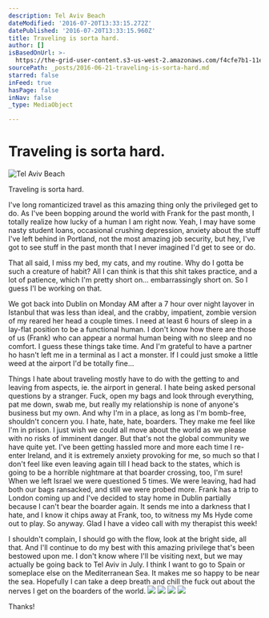 ```yaml
---
description: Tel Aviv Beach
dateModified: '2016-07-20T13:33:15.272Z'
datePublished: '2016-07-20T13:33:15.960Z'
title: Traveling is sorta hard.
author: []
isBasedOnUrl: >-
  https://the-grid-user-content.s3-us-west-2.amazonaws.com/f4cfe7b1-11e0-4e38-907b-c03bdd50aa54.jpg
sourcePath: _posts/2016-06-21-traveling-is-sorta-hard.md
starred: false
inFeed: true
hasPage: false
inNav: false
_type: MediaObject

---
```

# Traveling is sorta hard.
![Tel Aviv Beach](https://the-grid-user-content.s3-us-west-2.amazonaws.com/f4cfe7b1-11e0-4e38-907b-c03bdd50aa54.jpg)

Traveling is sorta hard.

I've long romanticized travel as this amazing thing only the privileged get to do. As I've been bopping around the world with Frank for the past month, I totally realize how lucky of a human I am right now. Yeah, I may have some nasty student loans, occasional crushing depression, anxiety about the stuff I've left behind in Portland, not the most amazing job security, but hey, I've got to see stuff in the past month that I never imagined I'd get to see or do.

That all said, I miss my bed, my cats, and my routine. Why do I gotta be such a creature of habit? All I can think is that this shit takes practice, and a lot of patience, which I'm pretty short on... embarrassingly short on. So I guess I'l be working on that.

We got back into Dublin on Monday AM after a 7 hour over night layover in Istanbul that was less than ideal, and the crabby, impatient, zombie version of my reared her head a couple times. I need at least 6 hours of sleep in a lay-flat position to be a functional human. I don't know how there are those of us (Frank) who can appear a normal human being with no sleep and no comfort. I guess these things take time. And I'm grateful to have a partner ho hasn't left me in a terminal as I act a monster. If I could just smoke a little weed at the airport I'd be totally fine...

Things I hate about traveling mostly have to do with the getting to and leaving from aspects, ie. the airport in general. I hate being asked personal questions by a stranger. Fuck, open my bags and look through everything, pat me down, swab me, but really my relationship is none of anyone's business but my own. And why I'm in a place, as long as I'm bomb-free, shouldn't concern you. I hate, hate, hate, boarders. They make me feel like I'm in prison. I just wish we could all move about the world as we please with no risks of imminent danger. But that's not the global community we have quite yet. I've been getting hassled more and more each time I re-enter Ireland, and it is extremely anxiety provoking for me, so much so that I don't feel like even leaving again till I head back to the states, which is going to be a horrible nightmare at that boarder crossing, too, I'm sure! When we left Israel we were questioned 5 times. We were leaving, had had both our bags ransacked, and still we were probed more. Frank has a trip to London coming up and I've decided to stay home in Dublin partially because I can't bear the boarder again. It sends me into a darkness that I hate, and I know it chips away at Frank, too, to witness my Ms Hyde come out to play. So anyway. Glad I have a video call with my therapist this week!

I shouldn't complain, I should go with the flow, look at the bright side, all that. And I'll continue to do my best with this amazing privilege that's been bestowed upon me. I don't know where I'll be visiting next, but we may actually be going back to Tel Aviv in July. I think I want to go to Spain or someplace else on the Mediterranean Sea. It makes me so happy to be near the sea. Hopefully I can take a deep breath and chill the fuck out about the nerves I get on the boarders of the world.
![](https://the-grid-user-content.s3-us-west-2.amazonaws.com/3deb22e6-22df-47dd-9f75-230d35a3d598.jpg)
![](https://the-grid-user-content.s3-us-west-2.amazonaws.com/c9006882-c2b0-400e-ba2c-41f6e6d6a42c.jpg)
![](https://the-grid-user-content.s3-us-west-2.amazonaws.com/cfa25ae9-0dd9-45c2-94e7-e16d80f5cf8e.jpg)
![](https://the-grid-user-content.s3-us-west-2.amazonaws.com/7adccf77-2128-401f-b1b5-4041da95f2a4.jpg)

Thanks!